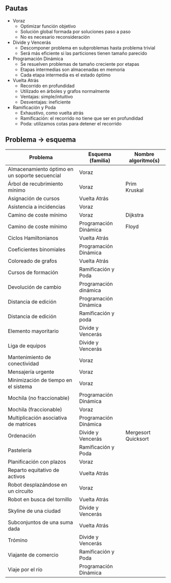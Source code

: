 ## Pautas
- Voraz
	- Optimizar función objetivo
	- Solución global formada por soluciones paso a paso
	- No es necesario reconsideración
- Divide y Vencerás
	- Descomponer problema en subproblemas hasta problema trivial
	- Será más eficiente si las particiones tienen tamaño parecido
- Programación Dinámica
	- Se resuelven problemas de tamaño creciente por etapas
	- Etapas intermedias son almacenadas en memoria
	- Cada etapa intermedia es el estado óptimo
- Vuelta Atrás
	- Recorrido en profundidad
	- Utilizado en árboles y grafos normalmente
	- Ventajas: simple/intuitivo
	- Desventajas: ineficiente
- Ramificación y Poda
	- Exhaustivo, como vuelta atrás
	- Ramificación: el recorrido no tiene que ser en profundidad
	- Poda: utilizamos cotas para detener el recorrido

## Problema -> esquema

| Problema                                       | Esquema (familia)     | Nombre algoritmo(s)    |
| ---------------------------------------------- | --------------------- | ---------------------- |
| Almacenamiento óptimo en un soporte secuencial | Voraz                 |                        |
| Árbol de recubrimiento mínimo                  | Voraz                 | Prim<br>Kruskal        |
| Asignación de cursos                           | Vuelta Atrás          |                        |
| Asistencia a incidencias                       | Voraz                 |                        |
| Camino de coste mínimo                         | Voraz                 | Dijkstra               |
| Camino de coste mínimo                         | Programación Dinámica | Floyd                  |
| Ciclos Hamiltonianos                           | Vuelta Atrás          |                        |
| Coeficientes binomiales                        | Programación Dinámica |                        |
| Coloreado de grafos                            | Vuelta Atrás          |                        |
| Cursos de formación                            | Ramificación y Poda   |                        |
| Devolución de cambio                           | Programación dinámica |                        |
| Distancia de edición                           | Programación Dinámica |                        |
| Distancia de edición                           | Ramificación y poda   |                        |
| Elemento mayoritario                           | Divide y Vencerás     |                        |
| Liga de equipos                                | Divide y Vencerás     |                        |
| Mantenimiento de conectividad                  | Voraz                 |                        |
| Mensajería urgente                             | Voraz                 |                        |
| Minimización de tiempo en el sistema           | Voraz                 |                        |
| Mochila (no fraccionable)                      | Programación Dinámica |                        |
| Mochila (fraccionable)                         | Voraz                 |                        |
| Multiplicación asociativa de matrices          | Programación Dinámica |                        |
| Ordenación                                     | Divide y Vencerás     | Mergesort<br>Quicksort |
| Pastelería                                     | Ramificación y Poda   |                        |
| Planificación con plazos                       | Voraz                 |                        |
| Reparto equitativo de activos                  | Vuelta Atrás          |                        |
| Robot desplazándose en un circuito             | Voraz                 |                        |
| Robot en busca del tornillo                    | Vuelta Atrás          |                        |
| Skyline de una ciudad                          | Divide y Vencerás     |                        |
| Subconjuntos de una suma dada                  | Vuelta Atrás          |                        |
| Trómino                                        | Divide y Vencerás     |                        |
| Viajante de comercio                           | Ramificación y Poda   |                        |
| Viaje por el río                               | Programación Dinámica |                        |
